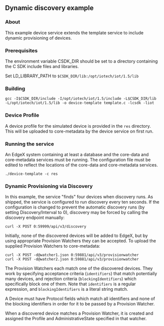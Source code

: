 ## Dynamic discovery example

### About

This example device service extends the template service to include dynamic
provisioning of devices.

### Prerequisites

The environment variable CSDK_DIR should be set to a directory containing the
C SDK include files and libraries.

Set LD_LIBRARY_PATH to `$CSDK_DIR/lib:/opt/iotech/iot/1.5/lib`

### Building

```
gcc -I$CSDK_DIR/include -I/opt/iotech/iot/1.5/include -L$CSDK_DIR/lib -L/opt/iotech/iot/1.5/lib -o device-template template.c -lcsdk -liot
```

### Device Profile

A device profile for the simulated device is provided in the `res` directory. This will be uploaded to core-metadata by the device service on first run.

### Running the service

An EdgeX system containing at least a database and the core-data and core-metadata services must be running. The configuration file must be edited to reflect the locations of the core-data and core-metadata services.

```
./device-template -c res
```

### Dynamic Provisioning via Discovery

In this example, the service "finds" four devices when discovery runs. As
shipped, the service is configured to run discovery every ten seconds. If the
configuration is changed to prevent the automatic discovery runs (by setting
Discovery/Interval to 0), discovery may be forced by calling the discovery
endpoint manually:

```
curl -X POST 0:59999/api/v3/discovery
```

Initially, none of the discovered devices will be added to EdgeX, but by
using appropriate Provision Watchers they can be accepted. To upload the
supplied Provision Watchers to core-metadata:

```
curl -X POST -d@watcher1.json 0:59881/api/v3/provisionwatcher
curl -X POST -d@watcher2.json 0:59881/api/v3/provisionwatcher
```

The Provision Watchers each match one of the discovered devices. They work by
specifying acceptance criteria (`identifiers`) that match potentially many
devices, and rejection criteria (`blockingIdentifiers`) which specifically
block one of them. Note that `identifiers` is a regular expression, and
`blockingIdentifiers` is a literal string match.

A Device must have Protocol fields which match all identifiers and none of the
blocking identifiers in order for it to be passed by a Provision Watcher.

When a discovered device matches a Provision Watcher, it is created and assigned
the Profile and AdministrativeState specified in that watcher.
